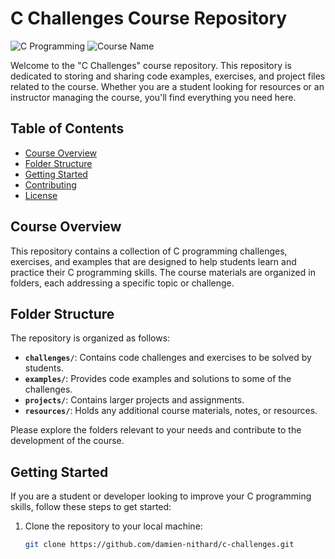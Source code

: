 # C Challenges Course Repository

![C Programming](https://img.shields.io/badge/Language-C-brightgreen)
![Course Name](https://img.shields.io/badge/Course-C%20Challenges-blue)

Welcome to the "C Challenges" course repository. This repository is dedicated to storing and sharing code examples, exercises, and project files related to the course. Whether you are a student looking for resources or an instructor managing the course, you'll find everything you need here.

## Table of Contents

- [Course Overview](#course-overview)
- [Folder Structure](#folder-structure)
- [Getting Started](#getting-started)
- [Contributing](#contributing)
- [License](#license)

## Course Overview

This repository contains a collection of C programming challenges, exercises, and examples that are designed to help students learn and practice their C programming skills. The course materials are organized in folders, each addressing a specific topic or challenge.

## Folder Structure

The repository is organized as follows:

- **`challenges/`**: Contains code challenges and exercises to be solved by students.
- **`examples/`**: Provides code examples and solutions to some of the challenges.
- **`projects/`**: Contains larger projects and assignments.
- **`resources/`**: Holds any additional course materials, notes, or resources.

Please explore the folders relevant to your needs and contribute to the development of the course.

## Getting Started

If you are a student or developer looking to improve your C programming skills, follow these steps to get started:

1. Clone the repository to your local machine:
   ```bash
   git clone https://github.com/damien-nithard/c-challenges.git
